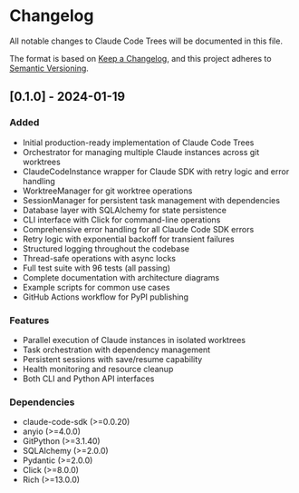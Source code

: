 # Changelog

All notable changes to Claude Code Trees will be documented in this file.

The format is based on [Keep a Changelog](https://keepachangelog.com/en/1.1.0/),
and this project adheres to [Semantic Versioning](https://semver.org/spec/v2.0.0.html).

## [0.1.0] - 2024-01-19

### Added
- Initial production-ready implementation of Claude Code Trees
- Orchestrator for managing multiple Claude instances across git worktrees
- ClaudeCodeInstance wrapper for Claude SDK with retry logic and error handling
- WorktreeManager for git worktree operations
- SessionManager for persistent task management with dependencies
- Database layer with SQLAlchemy for state persistence
- CLI interface with Click for command-line operations
- Comprehensive error handling for all Claude Code SDK errors
- Retry logic with exponential backoff for transient failures
- Structured logging throughout the codebase
- Thread-safe operations with async locks
- Full test suite with 96 tests (all passing)
- Complete documentation with architecture diagrams
- Example scripts for common use cases
- GitHub Actions workflow for PyPI publishing

### Features
- Parallel execution of Claude instances in isolated worktrees
- Task orchestration with dependency management
- Persistent sessions with save/resume capability
- Health monitoring and resource cleanup
- Both CLI and Python API interfaces

### Dependencies
- claude-code-sdk (>=0.0.20)
- anyio (>=4.0.0)
- GitPython (>=3.1.40)
- SQLAlchemy (>=2.0.0)
- Pydantic (>=2.0.0)
- Click (>=8.0.0)
- Rich (>=13.0.0)